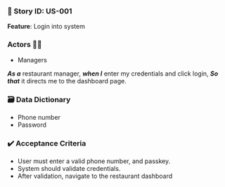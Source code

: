 ### 🧠 Story ID: US-001

**Feature**: Login into system

### Actors 🧑‍💻

- Managers

***As a*** restaurant manager,
***when I*** enter my credentials and click login, ***So that*** it directs me to the dashboard page.

### 🗃️ Data Dictionary

- Phone number
- Password

### ✔️ Acceptance Criteria

- User must enter a valid phone number, and passkey.
- System should validate credentials.
- After validation, navigate to the restaurant dashboard
